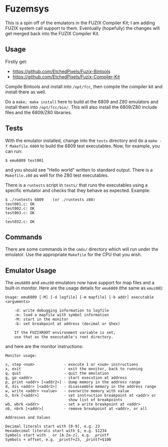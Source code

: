 # Fuzemsys

This is a spin off of the emulators in the FUZIX Compiler Kit; I am adding
FUZIX system call support to them. Eventually (hopefully) the changes will
get merged back into the FUZIX Compiler Kit.

## Usage

Firstly get:

+ https://github.com/EtchedPixels/Fuzix-Bintools
+ https://github.com/EtchedPixels/Fuzix-Compiler-Kit

Compile Bintools and install into `/opt/fcc`, then compile the compiler kit
and install there as well.

Do a `make; make install` here to build at the 6809 and Z80 emulators and install
them into `/opt/fcc/bin/`. This will also install the 6809/Z80 include files
and the 6809/Z80 libraries.

## Tests

With the emulator installed, change into the `tests` directory and do a
`make -f Makefile.6809` to build the 6809 test executables. Now, for example, you can run:

```
$ emu6809 test001
```

and you should see "Hello world" written to standard output. There is a `Makefile.z80`
as well for the Z80 test executables.

There is a `runtests` script in `tests/` that runs the executables using
a specific emulator and checks that they behave as expected. Example:

```
$ ./runtests 6809    (or ./runtests z80)
test001.c: OK
test002.c: OK
test003.c: OK
...
test032.c: OK
```

## Commands

There are some commands in the `cmds/` directory which will run under the
emulator. Use the appropriate `Makefile` for the CPU that you wish.

## Emulator Usage

The `emu6809` and `emuz80` emulators now have support for map files and a built-in monitor.
Here are the usage details for `emu6809` (the same as `emuz80`):

```
Usage: emu6809 [-M] [-d logfile] [-m mapfile] [-b addr] executable <arguments>

	-d: write debugging information to logfile
	-m: load a mapfile with symbol information
	-M: start in the monitor
	-b: set breakpoint at address (decimal or $hex)

	If the FUZIXROOT environment variable is set,
	use that as the executable's root directory.
```

and here are the monitor instructions:

```
Monitor usage:

s, step <num>             - execute 1 or <num> instructions
x, exit                   - exit the monitor, back to running
q, quit                   - quit the emulation
g, go <addr>              - start execution at address
p, print <addr> [<addr2>] - dump memory in the address range
d, dis <addr> [<addr2>]   - disassemble memory in the address range
w, write <addr> <value>   - overwrite memory with value
b, brk [<addr>]           - set instruction breakpoint at <addr> or
                            show list of breakpoints
wb, wbrk <addr>           - set a write breakpoint at <addr>
nb, nbrk [<addr>]         - remove breakpoint at <addr>, or all

Addresses and Values

Decimal literals start with [0-9], e.g. 23
Hexadecimal literals start with $, e.g. $1234
Symbols start with _ or [A-Za-z], e.g. _printf
Symbols + offset, e.g. _printf+23, _printf+$100
```
